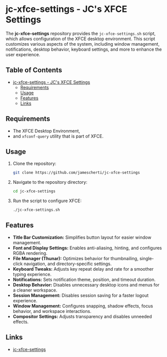 # jc-xfce-settings - JC's XFCE Settings

The **jc-xfce-settings** repository provides the `jc-xfce-settings.sh` script, which allows configuration of the XFCE desktop environment. This script customizes various aspects of the system, including window management, notifications, desktop behavior, keyboard settings, and more to enhance the user experience.

<!-- markdown-toc start - Don't edit this section. Run M-x markdown-toc-refresh-toc -->
## Table of Contents

- [jc-xfce-settings - JC's XFCE Settings](#jc-xfce-settings---jcs-xfce-settings)
  - [Requirements](#requirements)
  - [Usage](#usage)
  - [Features](#features)
  - [Links](#links)

<!-- markdown-toc end -->

## Requirements

- The XFCE Desktop Environment,
- and `xfconf-query` utility that is part of XFCE.

## Usage

1. Clone the repository:

   ```bash
   git clone https://github.com/jamescherti/jc-xfce-settings
   ```

2. Navigate to the repository directory:

   ```bash
   cd jc-xfce-settings
   ```

3. Run the script to configure XFCE:

   ```bash
   ./jc-xfce-settings.sh
   ```

## Features

- **Title Bar Customization:** Simplifies button layout for easier window management.
- **Font and Display Settings:** Enables anti-aliasing, hinting, and configures RGBA rendering.
- **File Manager (Thunar):** Optimizes behavior for thumbnailing, single-click navigation, and directory-specific settings.
- **Keyboard Tweaks:** Adjusts key repeat delay and rate for a smoother typing experience.
- **Notifications:** Sets notification theme, position, and timeout duration.
- **Desktop Behavior:** Disables unnecessary desktop icons and menus for a cleaner workspace.
- **Session Management:** Disables session saving for a faster logout experience.
- **Window Management:** Configures snapping, shadow effects, focus behavior, and workspace interactions.
- **Compositor Settings:** Adjusts transparency and disables unneeded effects.

## Links

- [jc-xfce-settings](https://github.com/jamescherti/jc-xfce-settings)
